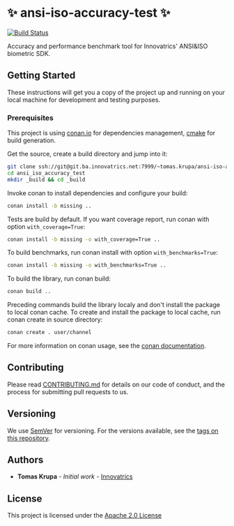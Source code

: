 # :sparkles: ansi-iso-accuracy-test :sparkles:

[![Build Status](http://sdk-jenkins-1u/view/Jobs/job/IEngine/job/ANSI-ISO%20Accuracy%20Test/job/master/badge/icon)](http://sdk-jenkins-1u/view/Jobs/job/IEngine/job/ANSI-ISO%20Accuracy%20Test/job/master/)

Accuracy and performance benchmark tool for Innovatrics' ANSI&ISO biometric SDK.

## Getting Started

These instructions will get you a copy of the project up and running on your
local machine for development and testing purposes.

### Prerequisites

This project is using [conan.io](https://docs.conan.io/en/latest/) for
dependencies management, [cmake](https://cmake.org/cmake/help/latest/) for build
generation.

Get the source, create a build directory and jump into it:

```bash
git clone ssh://git@git.ba.innovatrics.net:7999/~tomas.krupa/ansi-iso-accuracy-test.git
cd ansi_iso_accuracy_test
mkdir _build && cd _build
```

Invoke conan to install dependencies and configure your build:

```bash
conan install -b missing ..
```

Tests are build by default. If you want coverage report, run conan with option
`with_coverage=True`:

```bash
conan install -b missing -o with_coverage=True ..
```

To build benchmarks, run conan install with option `with_benchmarks=True`:

```bash
conan install -b missing -o with_benchmarks=True ..
```

To build the library, run conan build:

```bash
conan build ..
```

Preceding commands build the library localy and don't install the package to
local conan cache. To create and install the package to local cache, run conan
create in source directory:

```bash
conan create . user/channel
```

For more information on conan usage, see the [conan
documentation](https://docs.conan.io/en/latest/).

## Contributing

Please read
[CONTRIBUTING.md](https://gist.github.com/PurpleBooth/b24679402957c63ec426) for
details on our code of conduct, and the process for submitting pull requests to
us.

## Versioning

We use [SemVer](http://semver.org/) for versioning. For the versions available,
see the [tags on this repository](https://github.com/your/project/tags).

## Authors

* **Tomas Krupa** - *Initial work* -
  [Innovatrics](https://git.ba.innovatrics.net/users/tomas.krupa)

## License

This project is licensed under the [Apache 2.0 License](./LICENSE)
